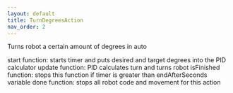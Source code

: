 ```yaml
---
layout: default
title: TurnDegreesAction
nav_order: 2
---
```


Turns robot a certain amount of degrees in auto

start function:
  starts timer and puts desired and target degrees into the PID calculator
update function:
  PID calculates turn and turns robot
isFinished function:
  stops this function if timer is greater than endAfterSeconds variable
done function:
  stops all robot code and movement for this action
